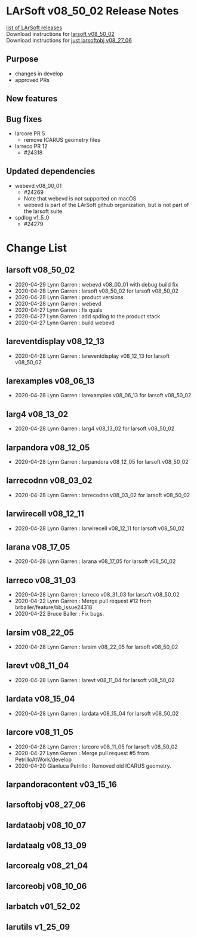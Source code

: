 # LArSoft v08_50_02 Release Notes



[list of LArSoft releases](LArSoft_release_list)  
Download instructions for [larsoft v08_50_02](http://scisoft.fnal.gov/scisoft/bundles/larsoft/v08_50_02/larsoft-v08_50_02.html)  
Download instructions for [just larsoftobj v08_27_06](http://scisoft.fnal.gov/scisoft/bundles/larsoftobj/v08_27_06/larsoftobj-v08_27_06.html)

## Purpose

-   changes in develop
-   approved PRs

## New features

## Bug fixes

-   larcore PR 5
    -   remove ICARUS geometry files
-   larreco PR 12
    -   \#24318

## Updated dependencies

-   webevd v08_00_01
    -   \#24269
    -   Note that webevd is not supported on macOS
    -   webevd is part of the LArSoft github organization, but is not part of the larsoft suite
-   spdlog v1_5_0
    -   \#24279

# Change List

## larsoft v08_50_02

-   2020-04-29 Lynn Garren : webevd v08_00_01 with debug build fix
-   2020-04-28 Lynn Garren : larsoft v08_50_02 for larsoft v08_50_02
-   2020-04-28 Lynn Garren : product versions
-   2020-04-28 Lynn Garren : webevd
-   2020-04-27 Lynn Garren : fix quals
-   2020-04-27 Lynn Garren : add spdlog to the product stack
-   2020-04-27 Lynn Garren : build webevd

## lareventdisplay v08_12_13

-   2020-04-28 Lynn Garren : lareventdisplay v08_12_13 for larsoft v08_50_02

## larexamples v08_06_13

-   2020-04-28 Lynn Garren : larexamples v08_06_13 for larsoft v08_50_02

## larg4 v08_13_02

-   2020-04-28 Lynn Garren : larg4 v08_13_02 for larsoft v08_50_02

## larpandora v08_12_05

-   2020-04-28 Lynn Garren : larpandora v08_12_05 for larsoft v08_50_02

## larrecodnn v08_03_02

-   2020-04-28 Lynn Garren : larrecodnn v08_03_02 for larsoft v08_50_02

## larwirecell v08_12_11

-   2020-04-28 Lynn Garren : larwirecell v08_12_11 for larsoft v08_50_02

## larana v08_17_05

-   2020-04-28 Lynn Garren : larana v08_17_05 for larsoft v08_50_02

## larreco v08_31_03

-   2020-04-28 Lynn Garren : larreco v08_31_03 for larsoft v08_50_02
-   2020-04-22 Lynn Garren : Merge pull request \#12 from brballer/feature/bb_issue24318
-   2020-04-22 Bruce Baller : Fix bugs.

## larsim v08_22_05

-   2020-04-28 Lynn Garren : larsim v08_22_05 for larsoft v08_50_02

## larevt v08_11_04

-   2020-04-28 Lynn Garren : larevt v08_11_04 for larsoft v08_50_02

## lardata v08_15_04

-   2020-04-28 Lynn Garren : lardata v08_15_04 for larsoft v08_50_02

## larcore v08_11_05

-   2020-04-28 Lynn Garren : larcore v08_11_05 for larsoft v08_50_02
-   2020-04-27 Lynn Garren : Merge pull request \#5 from PetrilloAtWork/develop
-   2020-04-20 Gianluca Petrillo : Removed old ICARUS geometry.

## larpandoracontent v03_15_16

## larsoftobj v08_27_06

## lardataobj v08_10_07

## lardataalg v08_13_09

## larcorealg v08_21_04

## larcoreobj v08_10_06

## larbatch v01_52_02

## larutils v1_25_09
